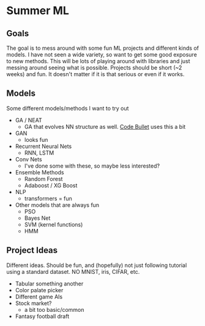 # Summer ML
## Goals
The goal is to mess around with some fun ML projects and different kinds of models.
I have not seen a wide variety, so want to get some good exposure to new methods.
This will be lots of playing around with libraries and just messing around seeing what is possible.
Projects should be short (~2 weeks) and fun. It doesn't matter if it is that serious or even if it works. 

## Models
Some different models/methods I want to try out

- GA / NEAT
    - GA that evolves NN structure as well. [Code Bullet](https://www.youtube.com/c/CodeBullet) uses this a bit
- GAN
    - looks fun
- Recurrent Neural Nets
    - RNN, LSTM
- Conv Nets
    - I've done some with these, so maybe less interested?
- Ensemble Methods
    - Random Forest
    - Adaboost / XG Boost
- NLP
    - transformers = fun
- Other models that are always fun
    - PSO
    - Bayes Net
    - SVM (kernel functions)
    - HMM

## Project Ideas
Different ideas. Should be fun, and (hopefully) not just following tutorial using a standard dataset.
NO MNIST, iris, CIFAR, etc. 

- Tabular something another
- Color palate picker
- Different game AIs
- Stock market?
    - a bit too basic/common
- Fantasy football draft
